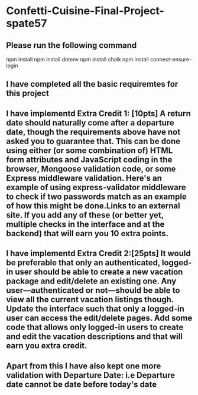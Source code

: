 # Confetti-Cuisine-Final-Project-spate57

## Please run the following command
npm install
npm install dotenv
npm install chalk
npm install connect-ensure-login


## I have completed all the basic requiremtes for this project
## I have implementd Extra Credit 1: [10pts] A return date should naturally come after a departure date, though the requirements above have not asked you to guarantee that. This can be done using either (or some combination of) HTML form attributes and JavaScript coding in the browser, Mongoose validation code, or some Express middleware validation. Here's an example of using express-validator middleware to check if two passwords match as an example of how this might be done.Links to an external site. If you add any of these (or better yet, multiple checks in the interface and at the backend) that will earn you 10 extra points.

## I have implementd Extra Credit 2:[25pts] It would be preferable that only an authenticated, logged-in user should be able to create a new vacation package and edit/delete an existing one. Any user—authenticated or not—should be able to view all the current vacation listings though. Update the interface such that only a logged-in user can access the edit/delete pages. Add some code that allows only logged-in users to create and edit the vacation descriptions and that will earn you extra credit.

## Apart from this I have also kept one more validation with Departure Date: i.e Departure date cannot be date before today's date

